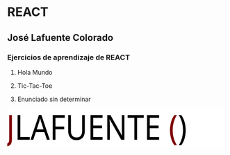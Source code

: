#   REACT
## José Lafuente Colorado

### Ejercicios de aprendizaje de REACT

1. Hola Mundo
   
2. Tic-Tac-Toe

3. Enunciado sin determinar





![logo](./img/Logo_JLC.svg "logo")